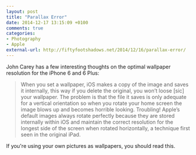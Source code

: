 ```yaml
---
layout: post
title: "Parallax Error"
date: 2014-12-17 13:15:09 +0100
comments: true
categories: 
- Photography
- Apple
external-url: http://fiftyfootshadows.net/2014/12/16/parallax-error/
---
```


John Carey has a few interesting thoughts on the optimal wallpaper resolution for the iPhone 6 and 6 Plus:

> When you set a wallpaper, iOS makes a copy of the image and saves it internally, this way if you delete the original, you won’t loose [sic] your wallpaper. The problem is that the file it saves is only adequate for a vertical orientation so when you rotate your home screen the image blows up and becomes horrible looking. Troubling! Apple’s default images always rotate perfectly because they are stored internally within iOS and maintain the correct resolution for the longest side of the screen when rotated horizontally, a technique first seen in the original iPad.

If you're using your own pictures as wallpapers, you should read this.